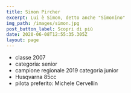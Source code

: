 ```yaml
---
title: Simon Pircher
excerpt: Lui è Simon, detto anche "Simonino"
img_path: /images/simon.jpg
post_button_label: Scopri di più
date: 2020-06-08T12:55:35.305Z
layout: page
---
```

* classe 2007
* categoria: senior
* campione regionale 2019 categoria junior
* Husqvarna 85cc
* pilota preferito: Michele Cervellin